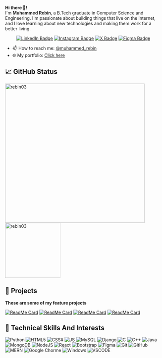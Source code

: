 
**Hi there 👋!** \
I'm **Muhammed Rebin**, a B.Tech graduate in Computer Science and Engineering. I'm passionate about building things that live on the internet, and I love learning about new technologies and making them work for a better living.

<div align="center">
<!-- 
![](https://github.com/rebin03/rebin03/blob/main/assets/intro.gif)
-->

[![LinkedIn Badge](https://img.shields.io/badge/LinkedIn-0077B5?style=for-the-badge&logo=linkedin&logoColor=white)](https://www.linkedin.com/in/muhammedrebin/)
[![Instagram Badge](https://img.shields.io/badge/Instagram-E4405F?style=for-the-badge&logo=instagram&logoColor=white)](https://www.instagram.com/iam.rebiin/)
[![X Badge](https://img.shields.io/badge/Twitter-1DA1F2?style=for-the-badge&logo=twitter&logoColor=white)](https://x.com/iam_rbn)
[![Figma Badge](https://img.shields.io/badge/Figma-F24E1E?style=for-the-badge&logo=figma&logoColor=white)](https://www.figma.com/@muhammedrebin)

</div>

- 📫 How to reach me: <a href='https://www.linkedin.com/in/muhammedrebin/' target="_blank">@muhammed_rebin</a>
- 🌐 My portfolio: <a href='https://muhammedrebin.vercel.app/' target="_blank">Click here</a>


## 📈 GitHub Status

<div align="left">

<!-- [![Top Langs](https://github-readme-stats.vercel.app/api/top-langs/?username=rebin03&layout=compact&theme=tokyonight)](https://github.com/rebin03) -->
<!-- ![Rebin's GitHub stats](https://github-readme-stats.vercel.app/api?username=rebin03&show_icons=true&theme=default) -->
<picture>
  <source srcset="https://github-readme-streak-stats.herokuapp.com/?user=rebin03&theme=react&hide_border=true&bg_color=0D1117" media="(prefers-color-scheme: dark)"/>
  <source srcset="https://github-readme-streak-stats.herokuapp.com/?user=rebin03&theme=default&hide_border=true" media="(prefers-color-scheme: light)" />
  <img align="center" width="450" src="https://github-readme-streak-stats.herokuapp.com/?user=rebin03&theme=default&hide_border=true" alt="rebin03" />
</picture>
<picture>
  <source srcset="https://github-readme-stats.vercel.app/api/top-langs?username=rebin03&layout=compact&hide_border=true&theme=react" media="(prefers-color-scheme: dark)" />
  <source srcset="https://github-readme-stats.vercel.app/api/top-langs?username=rebin03&layout=compact&hide_border=true&theme=default" media="(prefers-color-scheme: light)" />
  <img align="center" height="178" src="https://github-readme-stats.vercel.app/api/top-langs?username=rebin03&layout=compact&hide_border=true&theme=default" alt="rebin03" />
</picture>

<!--[![Rebin's wakatime stats](https://github-readme-streak-stats.herokuapp.com/?user=rebin03&theme=react&hide_border=true&bg_color=0D1117)](https://wakatime.com/@rebin03) -->

<!-- ![contribution graph](https://github-readme-activity-graph.vercel.app/graph?username=rebin03&theme=xcode) -->

</div>

## 💼 Projects
**These are some of my feature projects**

[![ReadMe Card](https://github-readme-stats.vercel.app/api/pin/?username=rebin03&repo=Text2Visual&show_owner=true&theme=react&hide_border=true)](https://github.com/rebin03/Text2Visual)
[![ReadMe Card](https://github-readme-stats.vercel.app/api/pin/?username=rebin03&repo=TerraBloc&show_owner=true&theme=react&hide_border=true)](https://github.com/rebin03/TerraBloc)
[![ReadMe Card](https://github-readme-stats.vercel.app/api/pin/?username=rebin03&repo=CodeCasa&show_owner=true&theme=react&hide_border=true)](https://github.com/rebin03/CodeCasa)
[![ReadMe Card](https://github-readme-stats.vercel.app/api/pin/?username=rebin03&repo=Netflix-UI-clone&show_owner=true&theme=react&hide_border=true)](https://github.com/rebin03/Netflix-UI-clone)


## 🧠 Technical Skills And Interests
![Python](https://img.shields.io/badge/Python-FFD43B?style=for-the-badge&logo=python&logoColor=darkgreen)
![HTML5](https://img.shields.io/badge/HTML5-E34F26?style=for-the-badge&logo=html5&logoColor=white)
![CSS#](https://img.shields.io/badge/CSS3-1572B6?style=for-the-badge&logo=css3&logoColor=white)
![JS](https://img.shields.io/badge/JavaScript-323330?style=for-the-badge&logo=javascript&logoColor=F7DF1E)
![MySQL](https://img.shields.io/badge/MySQL-00000F?style=for-the-badge&logo=mysql&logoColor=white)
![Django](https://img.shields.io/badge/Django-092E20?style=for-the-badge&logo=django&logoColor=green)
![C](https://img.shields.io/badge/C-00599C?style=for-the-badge&logo=c&logoColor=white)
![C++](https://img.shields.io/badge/C%2B%2B-00599C?style=for-the-badge&logo=c%2B%2B&logoColor=white)
![Java](https://img.shields.io/badge/Java-ED8B00?style=for-the-badge&logo=java&logoColor=white)
![MongoDB](https://img.shields.io/badge/MongoDB-4EA94B?style=for-the-badge&logo=mongodb&logoColor=white)
![NodeJS](https://img.shields.io/badge/Node.js-339933?style=for-the-badge&logo=nodedotjs&logoColor=white)
![React](https://img.shields.io/badge/React-20232A?style=for-the-badge&logo=react&logoColor=61DAFBn)
![Bootstrap](https://img.shields.io/badge/Bootstrap-563D7C?style=for-the-badge&logo=bootstrap&logoColor=white)
![Figma](https://img.shields.io/badge/Figma-F24E1E?style=for-the-badge&logo=figma&logoColor=white)
![Git](https://img.shields.io/badge/Git-F05032?style=for-the-badge&logo=git&logoColor=white)
![GitHub](https://img.shields.io/badge/GitHub-181717?style=for-the-badge&logo=github&logoColor=white)
![MERN](https://img.shields.io/badge/MERN-61DAFB?style=for-the-badge&logo=mongodb&logoColor=white&labelColor=20232A)
![Google Chorme](https://img.shields.io/badge/Google_Chrome-F27E1E?style=for-the-badge&logo=google-chrome&logoColor=white)
![Windows](https://img.shields.io/badge/Windows-0058D6?style=for-the-badge&logo=windows&logoColor=white)
![VSCODE](https://img.shields.io/badge/Visual_Studio_Code-0078D4?style=for-the-badge&logo=visual%20studio%20code&logoColor=white)
<!-- ![Web3](https://img.shields.io/badge/Web3-F16722?style=for-the-badge&logo=web3.js&logoColor=white)
![Blockchain](https://img.shields.io/badge/Blockchain-121D33?style=for-the-badge&logo=blockchain.com&logoColor=white) -->

<!--
## 🏆 GitHub Trophies
<div align="center">
  
![GitHub Trophies](https://github-profile-trophy.vercel.app/?username=rebin03&theme=onedark)

</div>
-->

<!-- ## 💻 Coding Time
[![Rebin's wakatime stats](https://github-readme-stats.vercel.app/api/wakatime?username=rebin03)](https://wakatime.com/@rebin03) -->
